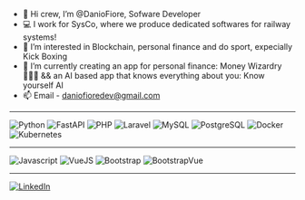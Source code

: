 - 👋 Hi crew, I’m @DanioFiore, Sofware Developer
- 💻 I work for SysCo, where we produce dedicated softwares for railway systems!
- 👀 I’m interested in Blockchain, personal finance and do sport, expecially Kick Boxing
- 🌱 I’m currently creating an app for personal finance: Money Wizardry 🧙🏼‍♂️ && an AI based app that knows everything about you: Know yourself AI 
- 📫 Email - daniofioredev@gmail.com 

<hr />
<p>
  <img alt="Python" src="https://img.shields.io/badge/Python-000000?style=flat-square&logo=Python&logoColor=blueviolet" />
  <img alt="FastAPI" src="https://img.shields.io/badge/-FastAPI-white?style=flat-square&logo=FastAPI&logoColor=green" />
  <img alt="PHP" src="https://img.shields.io/badge/PHP-000000?style=flat-square&logo=php&logoColor=blueviolet" />
  <img alt="Laravel" src="https://img.shields.io/badge/Laravel-930015?style=flat-square&logo=laravel&logoColor=red" />
  <img alt="MySQL" src="https://img.shields.io/badge/MySQL-005C84?style=flat-square&logo=mysql&logoColor=white" />
  <img alt="PostgreSQL" src="https://img.shields.io/badge/PostgreSQL-005C84?style=flat-square&logo=Postgresql&logoColor=white" />
  <img alt="Docker" src="https://img.shields.io/badge/-Docker-007fff?style=flat-square&logo=docker&logoColor=white" />
  <img alt="Kubernetes" src="https://img.shields.io/badge/-Kubernetes-007fff?style=flat-square&logo=kubernetes&logoColor=white" />
</p>
  <hr />
<p>
  <img alt="Javascript" src="https://img.shields.io/badge/JavaScript-323330?style=flat-square&logo=javascript&logoColor=F7DF1E" />
  <img alt="VueJS" src="https://img.shields.io/badge/Vue.js-35495E?style=flat-square&logo=vuedotjs&logoColor=4FC08D" />
  <img alt="Bootstrap" src="https://img.shields.io/badge/Bootstrap-BA00BA?style=flat-square&logo=bootstrap&logoColor=white" />
  <img alt="BootstrapVue" src="https://img.shields.io/badge/BootstrapVue-5A5A5A?style=flat-square&logo=bootstrap&logoColor=white" />
</p>
<hr />

<p><a href="https://www.linkedin.com/in/danio-fiore/" target="_blank"><img alt="LinkedIn" src="https://img.shields.io/badge/linkedin-%230077B5.svg?&style=for-the-badge&logo=linkedin&logoColor=white" /></a>
</p>
